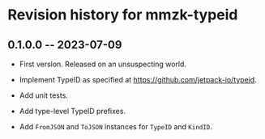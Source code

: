 # Revision history for mmzk-typeid

## 0.1.0.0 -- 2023-07-09

* First version. Released on an unsuspecting world.

* Implement TypeID as specified at https://github.com/jetpack-io/typeid.

* Add unit tests.

* Add type-level TypeID prefixes.

* Add `FromJSON` and `ToJSON` instances for `TypeID` and `KindID`.
